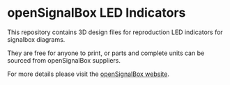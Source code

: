 # openSignalBox LED Indicators

This repository contains 3D design files for reproduction LED indicators for signalbox diagrams.

They are free for anyone to print, or parts and complete units can be sourced from openSignalBox suppliers.

For more details please visit the [openSignalBox website](https://opensignalbox.org).
